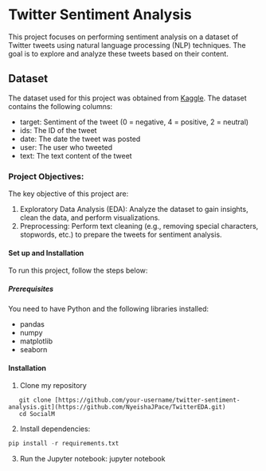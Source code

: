 # Twitter Sentiment Analysis

This project focuses on performing sentiment analysis on a dataset of Twitter tweets using natural language processing (NLP) techniques. The goal is to explore and analyze these tweets based on their content. 

## Dataset
The dataset used for this project was obtained from [Kaggle](https://www.kaggle.com/datasets/kazanova/sentiment140/data). The dataset contains the following columns:
* target: Sentiment of the tweet (0 = negative, 4 = positive, 2 = neutral)
* ids: The ID of the tweet
* date: The date the tweet was posted
* user: The user who tweeted
* text: The text content of the tweet

### Project Objectives:
The key objective of this project are:
1. Exploratory Data Analysis (EDA): Analyze the dataset to gain insights, clean the data, and perform visualizations.
2. Preprocessing: Perform text cleaning (e.g., removing special characters, stopwords, etc.) to prepare the tweets for sentiment analysis.

#### Set up and Installation
To run this project, follow the steps below:

##### Prerequisites
You need to have Python and the following libraries installed:
* pandas
* numpy
* matplotlib
* seaborn

#### Installation
1. Clone my repository
```
   git clone [https://github.com/your-username/twitter-sentiment-analysis.git](https://github.com/NyeishaJPace/TwitterEDA.git)
   cd SocialM
```
2. Install dependencies:
```Python
pip install -r requirements.txt
```
3. Run the Jupyter notebook:
jupyter notebook


